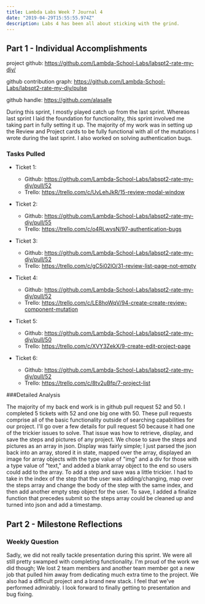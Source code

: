 ```yaml
---
title: Lambda Labs Week 7 Journal 4
date: "2019-04-29T15:55:55.974Z"
description: Labs 4 has been all about sticking with the grind.
---
```




## Part 1 - Individual Accomplishments


project github: https://github.com/Lambda-School-Labs/labspt2-rate-my-diy/

github contribution graph: https://github.com/Lambda-School-Labs/labspt2-rate-my-diy/pulse

github handle: https://github.com/alasalle

During this sprint, I mostly played catch up from the last sprint. Whereas last sprint I laid the foundation for functionality, this sprint involved me taking part in fully setting it up. The majority of my work was in setting up the Review and Project cards to be fully functional with all of the mutations I wrote during the last sprint. I also worked on solving authentication bugs.



### Tasks Pulled


  - Ticket 1:
    - Github: https://github.com/Lambda-School-Labs/labspt2-rate-my-diy/pull/52
    - Trello: https://trello.com/c/UvLehJkR/15-review-modal-window

  - Ticket 2: 
    - Github: https://github.com/Lambda-School-Labs/labspt2-rate-my-diy/pull/55
    - Trello: https://trello.com/c/o4RLwvsN/97-authentication-bugs

  - Ticket 3:
    - Github: https://github.com/Lambda-School-Labs/labspt2-rate-my-diy/pull/52
    - Trello: https://trello.com/c/gC5i02lO/31-review-list-page-not-empty

  - Ticket 4:
    - Github: https://github.com/Lambda-School-Labs/labspt2-rate-my-diy/pull/52
    - Trello: https://trello.com/c/LE8hoWqV/94-create-create-review-component-mutation

  - Ticket 5:
    - Github: https://github.com/Lambda-School-Labs/labspt2-rate-my-diy/pull/50
    - Trello: https://trello.com/c/XVY3ZekX/9-create-edit-project-page

  - Ticket 6:
    - Github: https://github.com/Lambda-School-Labs/labspt2-rate-my-diy/pull/52
    - Trello: https://trello.com/c/8tv2uBfp/7-project-list



###Detailed Analysis


The majority of my back end work is in github pull request 52 and 50. I completed 5 tickets with 52 and one big one with 50. These pull requests comprise all of the basic functionality outside of searching capabilities for our project. I'll go over a few details for pull request 50 because it had one of the trickier issues to solve. That issue was how to retrieve, display, and save the steps and pictures of any project. We chose to save the steps and pictures as an array in json. Display was fairly simple; I just parsed the json back into an array, stored it in state, mapped over the array, displayed an image for array objects with the type value of "img" and a div for those with a type value of "text," and added a blank array object to the end so users could add to the array. To add a step and save was a little trickier. I had to take in the index of the step that the user was adding/changing, map over the steps array and change the body of the step with the same index, and then add another empty step object for the user. To save, I added a finalize function that precedes submit so the steps array could be cleaned up and turned into json and add a timestamp.


## Part 2 - Milestone Reflections


### Weekly Question

Sadly, we did not really tackle presentation during this sprint. We were all still pretty swamped with completing functionality. I'm proud of the work we did though; We lost 2 team members and another team member got a new job that pulled him away from dedicating much extra time to the project. We also had a difficult project and a brand new stack. I feel that we've performed admirably. I look forward to finally getting to presentation and bug fixing.


